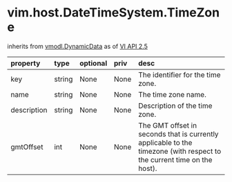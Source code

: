 vim.host.DateTimeSystem.TimeZone
================================
inherits from [vmodl.DynamicData](docs/vmodl.DynamicData.md)
as of [VI API 2.5](vim.version.md#vim.version.version2)




| property | type | optional | priv | desc |
|:---------|:-----|:---------|:-----|:-----|
| key | string | None | None | The identifier for the time zone. |
| name | string | None | None | The time zone name. |
| description | string | None | None | Description of the time zone. |
| gmtOffset | int | None | None | The GMT offset in seconds that is currently applicable to the timezone   (with respect to the current time on the host). |


